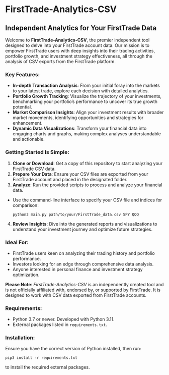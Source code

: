 # FirstTrade-Analytics-CSV
## Independent Analytics for Your FirstTrade Data

Welcome to **FirstTrade-Analytics-CSV**, the premier independent tool designed to delve into your FirstTrade account data. Our mission is to empower FirstTrade users with deep insights into their trading activities, portfolio growth, and investment strategy effectiveness, all through the analysis of CSV exports from the FirstTrade platform.

### Key Features:
- **In-depth Transaction Analysis**: From your initial foray into the markets to your latest trade, explore each decision with detailed analytics.
- **Portfolio Growth Tracking**: Visualize the trajectory of your investments, benchmarking your portfolio’s performance to uncover its true growth potential.
- **Market Comparison Insights**: Align your investment results with broader market movements, identifying opportunities and strategies for enhancement.
- **Dynamic Data Visualizations**: Transform your financial data into engaging charts and graphs, making complex analyses understandable and actionable.

### Getting Started Is Simple:
1. **Clone or Download**: Get a copy of this repository to start analyzing your FirstTrade CSV data.
2. **Prepare Your Data**: Ensure your CSV files are exported from your FirstTrade account and placed in the designated folder.
3. **Analyze**: Run the provided scripts to process and analyze your financial data.
- Use the command-line interface to specify your CSV file and indices for comparison:
  ```
  python3 main.py path/to/your/FirstTrade_data.csv SPY QQQ
  ```
4. **Review Insights**: Dive into the generated reports and visualizations to understand your investment journey and optimize future strategies.

### Ideal For:
- FirstTrade users keen on analyzing their trading history and portfolio performance.
- Investors looking for an edge through comprehensive data analysis.
- Anyone interested in personal finance and investment strategy optimization.

**Please Note**: *FirstTrade-Analytics-CSV* is an independently created tool and is not officially affiliated with, endorsed by, or supported by FirstTrade. It is designed to work with CSV data exported from FirstTrade accounts.

### Requirements:
- Python 3.7 or newer. Developed with Python 3.11.
- External packages listed in `requirements.txt`.

### Installation:
Ensure you have the correct version of Python installed, then run:
  ```
  pip3 install -r requirements.txt
  ```
to install the required external packages.
